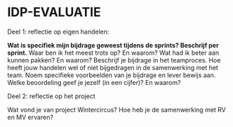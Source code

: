 # IDP-EVALUATIE
Deel 1: reflectie op eigen handelen:

**Wat is specifiek mijn bijdrage geweest tijdens de sprints? Beschrijf per sprint.**
Waar ben ik het meest trots op? En waarom?
Wat had ik beter aan kunnen pakken? En waarom?
Beschrijf je bijdrage in het teamproces. Hoe heeft jouw handelen wel of niet bijgedragen in de samenwerking met het team. Noem specifieke voorbeelden van je bijdrage en lever bewijs aan.
Welke beoordeling geef je jezelf (in een cijfer)? En waarom?
 

Deel 2: reflectie op het project

 

Wat vond je van project Wintercircus?
Hoe heb je de samenwerking met RV en MV ervaren?

